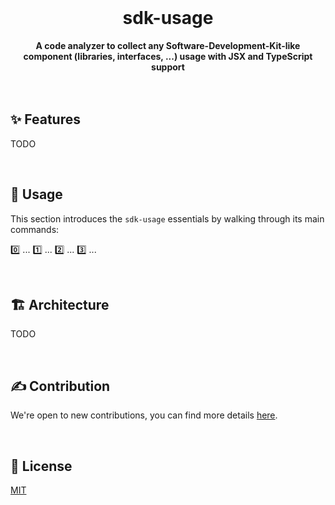 <br>
<div align="center">
    <h1>sdk-usage</h1>
    <strong>A code analyzer to collect any Software-Development-Kit-like component (libraries, interfaces, ...) usage with JSX and TypeScript support</strong>
</div>
<br>
<br>

## ✨ Features

TODO

<br>

## 🚀 Usage

This section introduces the `sdk-usage` essentials by walking through its main commands:

0️⃣ ...
1️⃣ ...
2️⃣ ...
3️⃣ ...

<br>

## 🏗️ Architecture

TODO

<br>

## ✍️ Contribution

We're open to new contributions, you can find more details [here](https://github.com/adbayb/sdk-usage/blob/main/CONTRIBUTING.md).

<br>

## 📖 License

[MIT](https://github.com/adbayb/sdk-usage/blob/main/LICENSE "License MIT")

<br>

